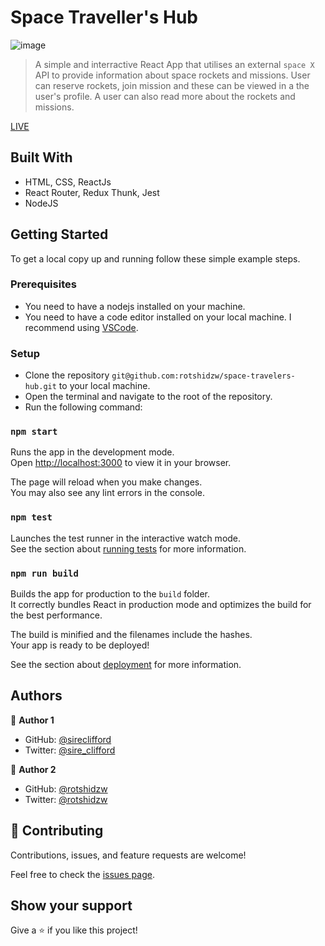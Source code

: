 # Space Traveller's Hub
![image](https://github.com/rotshidzw/space-travelers-hub/assets/69056906/1e5266b6-5bf9-4000-afc4-12a454e905ff)


> A simple and interractive React App that utilises an external `space X` API to provide information about space rockets and missions. User can reserve rockets, join mission and these can be viewed in a the user's profile. A user can also read more about the rockets and missions.
 
[LIVE](https://space-travelers-hubs.netlify.app/)

## Built With

- HTML, CSS, ReactJs
- React Router, Redux Thunk, Jest
- NodeJS

## Getting Started

To get a local copy up and running follow these simple example steps.

### Prerequisites
- You need to have a nodejs installed on your machine.
- You need to have a code editor installed on your local machine. I recommend using [VSCode](https://code.visualstudio.com/).

### Setup
- Clone the repository `git@github.com:rotshidzw/space-travelers-hub.git` to your local machine.
- Open the terminal and navigate to the root of the repository.
- Run the following command:

### `npm start`

Runs the app in the development mode.\
Open [http://localhost:3000](http://localhost:3000) to view it in your browser.

The page will reload when you make changes.\
You may also see any lint errors in the console.

### `npm test`

Launches the test runner in the interactive watch mode.\
See the section about [running tests](https://facebook.github.io/create-react-app/docs/running-tests) for more information.

### `npm run build`

Builds the app for production to the `build` folder.\
It correctly bundles React in production mode and optimizes the build for the best performance.

The build is minified and the filenames include the hashes.\
Your app is ready to be deployed!

See the section about [deployment](https://facebook.github.io/create-react-app/docs/deployment) for more information.


## Authors

👤 **Author 1**

- GitHub: [@sireclifford](https://github.com/sireclifford)
- Twitter: [@sire_clifford](https://twitter.com/sire_clifford)

👤 **Author 2**

- GitHub: [@rotshidzw](https://github.com/rotshidzw)
- Twitter: [@rotshidzw](https://twitter.com/rotshidzw)

## 🤝 Contributing

Contributions, issues, and feature requests are welcome!

Feel free to check the [issues page](../../issues/).

## Show your support

Give a ⭐️ if you like this project!

